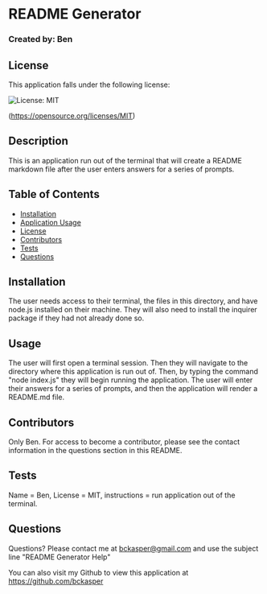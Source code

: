# README Generator
  ### Created by: Ben

  ## License
This application falls under the following license:

![License: MIT](https://img.shields.io/badge/License-MIT-yellow.svg)

(https://opensource.org/licenses/MIT)
  

  ## Description
  This is an application run out of the terminal that will create a README markdown file after the user enters answers for a series of prompts.

  ## Table of Contents
  - [Installation](#installation)
  - [Application Usage](#usage)
  - [License](#license)
  - [Contributors](#contributors)
  - [Tests](#tests)
  - [Questions](#questions)

  ## Installation
  The user needs access to their terminal, the files in this directory, and have node.js installed on their machine. They will also need to install the inquirer package if they had not already done so.

  ## Usage
  The user will first open a terminal session. Then they will navigate to the directory where this application is run out of. Then, by typing the command "node index.js" they will begin running the application. The user will enter their answers for a series of prompts, and then the application will render a README.md file.

  ## Contributors
  Only Ben. For access to become a contributor, please see the contact information in the questions section in this README.

  ## Tests
  Name = Ben, License = MIT, instructions = run application out of the terminal.

  ## Questions
  Questions? Please contact me at bckasper@gmail.com and use the subject line "README Generator Help"

  You can also visit my Github to view this application at https://github.com/bckasper
